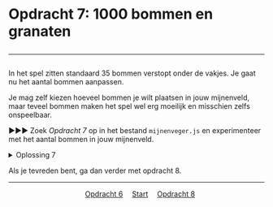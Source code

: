 # Opdracht 7: 1000 bommen en granaten<hr>

In het spel zitten standaard 35 bommen verstopt onder de vakjes. Je gaat nu het aantal bommen aanpassen. 

Je mag zelf kiezen hoeveel bommen je wilt plaatsen in jouw mijnenveld, maar teveel bommen maken het spel wel erg moeilijk en misschien zelfs onspeelbaar. 

▶▶▶ Zoek *Opdracht 7* op in het bestand `mijnenveger.js` en experimenteer met het aantal bommen in jouw mijnenveld.

<details>
<summary>Oplossing 7</summary>
Je mag voor de het aantal bommen jouw eigen waarden kiezen.  
>&emsp;num_of_bombs : 35,  
</details>

Als je tevreden bent, ga dan verder met opdracht 8.

<hr>
<center>
&emsp;<a href="./mijnenveger-opdracht2.md">Opdracht 6</a>
&emsp;<a href="./Instructies.md">Start</a> 
&emsp;<a href="./mijnenveger-opdracht4.md">Opdracht 8</a>
</center>


